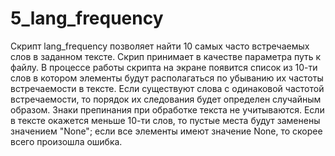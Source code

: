 # 5_lang_frequency

Скрипт lang_frequency позволяет найти 10 самых часто встречаемых слов в заданном тексте.
Скрип принимает в качестве параметра путь к файлу. В процессе работы скрипта на экране появится список из 10-ти слов в котором элементы будут располагаться по убыванию их частоты встречаемости в тексте. Если существуют слова с одинаковой частотой встречаемости, то порядок их следования будет определен случайным образом. Знаки препинания при обработке текста не учитываются. Если в тексте окажется меньше 10-ти слов, то пустые места будут заменены значением "None"; если все элементы имеют значение None, то скорее всего произошла ошибка.
